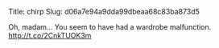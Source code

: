 Title: chirp
Slug: d06a7e94a9dda99dbeaa68c83ba873d5

Oh, madam... You seem to have had a wardrobe malfunction. <a href="http://t.co/2CnkTUOK3m">http://t.co/2CnkTUOK3m</a>
